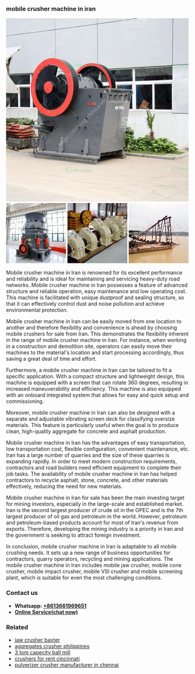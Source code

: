 <h3>mobile crusher machine in iran</h3><img src='1703042245.jpg' alt=''><p>Mobile crusher machine in Iran is renowned for its excellent performance and reliability and is ideal for maintaining and servicing heavy-duty road networks. Mobile crusher machine in Iran possesses a feature of advanced structure and reliable operation, easy maintenance and low operating cost. This machine is facilitated with unique dustproof and sealing structure, so that it can effectively control dust and noise pollution and achieve environmental protection.</p><p>Mobile crusher machine in Iran can be easily moved from one location to another and therefore flexibility and convenience is ahead by choosing mobile crushers for sale from Iran. This demonstrates the flexibility inherent in the range of mobile crusher machine in Iran. For instance, when working in a construction and demolition site, operators can easily move their machines to the material's location and start processing accordingly, thus saving a great deal of time and effort.</p><p>Furthermore, a mobile crusher machine in Iran can be tailored to fit a specific application. With a compact structure and lightweight design, this machine is equipped with a screen that can rotate 360 degrees, resulting in increased maneuverability and efficiency. This machine is also equipped with an onboard integrated system that allows for easy and quick setup and commissioning.</p><p>Moreover, mobile crusher machine in Iran can also be designed with a separate and adjustable vibrating screen deck for classifying oversize materials. This feature is particularly useful when the goal is to produce clean, high-quality aggregate for concrete and asphalt production.</p><p>Mobile crusher machine in Iran has the advantages of easy transportation, low transportation cost, flexible configuration, convenient maintenance, etc. Iran has a large number of quarries and the size of these quarries is expanding rapidly. In order to meet modern construction requirements, contractors and road builders need efficient equipment to complete their job tasks. The availability of mobile crusher machine in Iran has helped contractors to recycle asphalt, stone, concrete, and other materials effectively, reducing the need for new materials.</p><p>Mobile crusher machine in Iran for sale has been the main investing target for mining investors, especially in the large-scale and established market. Iran is the second largest producer of crude oil in the OPEC and is the 7th largest producer of oil gas and petroleum in the world. However, petroleum and petroleum-based products account for most of Iran's revenue from exports. Therefore, developing the mining industry is a priority in Iran and the government is seeking to attract foreign investment.</p><p>In conclusion, mobile crusher machine in Iran is adaptable to all mobile crushing needs. It sets up a new range of business opportunities for contractors, quarry operators, recycling and mining applications. The mobile crusher machine in Iran includes mobile jaw crusher, mobile cone crusher, mobile impact crusher, mobile VSI crusher and mobile screening plant, which is suitable for even the most challenging conditions.</p><h3>Contact us</h3><ul><li><strong>Whatsapp:&nbsp;<a href="https://wa.me/8613661969651">+8613661969651</a></strong></li><li><a href="https://swt.shibang-china.com/?git&amp;zhl&amp;mobile crusher machine in iran"><strong>Online Service(chat now)</strong></a></li></ul><h3>Related</h3><ul><li><a href='jaw crusher baxter.md'>jaw crusher baxter</a></li><li><a href='aggregates crusher philippines.md'>aggregates crusher philippines</a></li><li><a href='3 tom capecity ball mill.md'>3 tom capecity ball mill</a></li><li><a href='crushers for rent cincinnati.md'>crushers for rent cincinnati</a></li><li><a href='pulverizer crusher manufacturer in chennai.md'>pulverizer crusher manufacturer in chennai</a></li></ul>